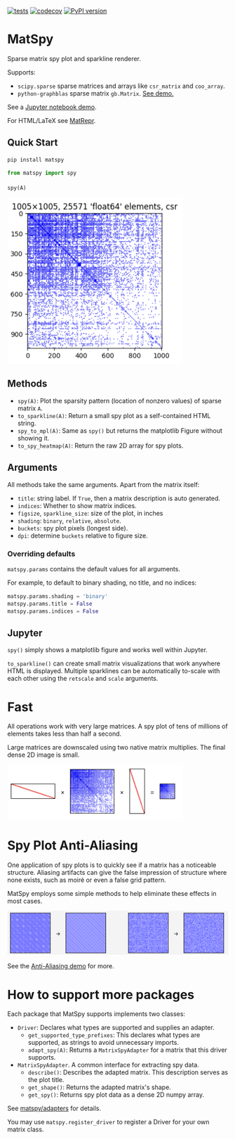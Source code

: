 [![tests](https://github.com/alugowski/matspy/actions/workflows/tests.yml/badge.svg)](https://github.com/alugowski/matspy/actions/workflows/tests.yml)
[![codecov](https://codecov.io/gh/alugowski/matspy/graph/badge.svg?token=m2xJcl5iAQ)](https://codecov.io/gh/alugowski/matspy)
[![PyPI version](https://badge.fury.io/py/matspy.svg)](https://pypi.org/project/matspy/)

# MatSpy

Sparse matrix spy plot and sparkline renderer.

Supports:
* `scipy.sparse` sparse matrices and arrays like `csr_matrix` and `coo_array`.
* `python-graphblas` sparse matrix `gb.Matrix`. [See demo.](demo-python-graphblas.ipynb)

See a [Jupyter notebook demo](demo.ipynb).

For HTML/LaTeX see [MatRepr](https://github.com/alugowski/matrepr).

## Quick Start

```shell
pip install matspy
```

```python
from matspy import spy

spy(A)
```

<img src="doc/images/spy.png" width="400" alt="Spy Plot"/>

## Methods
* `spy(A)`: Plot the sparsity pattern (location of nonzero values) of sparse matrix `A`.
* `to_sparkline(A)`: Return a small spy plot as a self-contained HTML string.
* `spy_to_mpl(A)`: Same as `spy()` but returns the matplotlib Figure without showing it.
* `to_spy_heatmap(A)`: Return the raw 2D array for spy plots. 

## Arguments

All methods take the same arguments. Apart from the matrix itself:

* `title`: string label. If `True`, then a matrix description is auto generated.
* `indices`: Whether to show matrix indices.
* `figsize`, `sparkline_size`: size of the plot, in inches
* `shading`: `binary`, `relative`, `absolute`.
* `buckets`: spy plot pixels (longest side).
* `dpi`: determine `buckets` relative to figure size.

### Overriding defaults
`matspy.params` contains the default values for all arguments.

For example, to default to binary shading, no title, and no indices:

```python
matspy.params.shading = 'binary'
matspy.params.title = False
matspy.params.indices = False
```

## Jupyter

`spy()` simply shows a matplotlib figure and works well within Jupyter.

`to_sparkline()` can create small matrix visualizations that work anywhere HTML is displayed.
Multiple sparklines can be automatically to-scale with each other using the `retscale` and `scale` arguments.

# Fast
All operations work with very large matrices.
A spy plot of tens of millions of elements takes less than half a second.

Large matrices are downscaled using two native matrix multiplies. The final dense 2D image is small.

<img src="doc/images/triple_product.png" height="125" width="400" alt="triple product"/>

# Spy Plot Anti-Aliasing
One application of spy plots is to quickly see if a matrix has a noticeable structure.
Aliasing artifacts can give the false impression of structure where none exists,
such as moiré or even a false grid pattern.

MatSpy employs some simple methods to help eliminate these effects in most cases.

![sparkline AA](doc/images/sparkline_aa.png)

See the [Anti-Aliasing demo](demo-anti-aliasing.ipynb) for more.

# How to support more packages

Each package that MatSpy supports implements two classes:

* `Driver`: Declares what types are supported and supplies an adapter.
  * `get_supported_type_prefixes`: This declares what types are supported, as strings to avoid unnecessary imports.
  * `adapt_spy(A)`: Returns a `MatrixSpyAdapter` for a matrix that this driver supports.
* `MatrixSpyAdapter`. A common interface for extracting spy data.
  * `describe()`: Describes the adapted matrix. This description serves as the plot title.
  * `get_shape()`: Returns the adapted matrix's shape.
  * `get_spy()`: Returns spy plot data as a dense 2D numpy array.

See [matspy/adapters](matspy/adapters) for details.

You may use `matspy.register_driver` to register a Driver for your own matrix class.